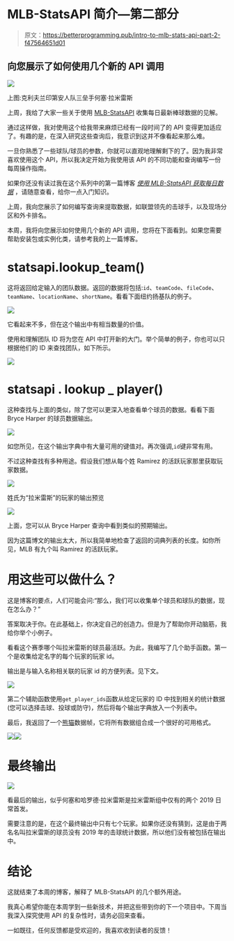 # MLB-StatsAPI 简介—第二部分

> 原文：<https://betterprogramming.pub/intro-to-mlb-stats-api-part-2-f47564651d01>

## 向您展示了如何使用几个新的 API 调用

![](img/d9d0e1bb183b2bb46af7dc2efbd44c77.png)

上图:克利夫兰印第安人队三垒手何塞·拉米雷斯

上周，我给了大家一些关于使用 [MLB-StatsAPI](https://pypi.org/project/MLB-StatsAPI/) 收集每日最新棒球数据的见解。

通过这样做，我对使用这个给我带来麻烦已经有一段时间了的 API 变得更加适应了。有趣的是，在深入研究这些查询后，我意识到这并不像看起来那么难。

一旦你熟悉了一些球队/球员的参数，你就可以直观地理解剩下的了。因为我非常喜欢使用这个 API，所以我决定开始为我使用该 API 的不同功能和查询编写一份每周操作指南。

如果你还没有读过我在这个系列中的第一篇博客 [*使用 MLB-StatsAPI 获取每日数据*](https://medium.com/better-programming/using-the-mlb-stats-api-to-get-daily-data-88f48266656c) ，请随意查看，给你一点入门知识。

上周，我向您展示了如何编写查询来提取数据，如联盟领先的击球手，以及现场分区和外卡排名。

本周，我将向您展示如何使用几个新的 API 调用，您将在下面看到。如果您需要帮助安装包或实例化类，请参考我的上一篇博客。

# statsapi.lookup_team()

这将返回给定输入的团队数据。返回的数据将包括:`id`、`teamCode`、`fileCode`、`teamName`、`locationName`、`shortName`。看看下面纽约扬基队的例子。

![](img/4f32327f206de42b46df8f17f6c77f7e.png)

它看起来不多，但在这个输出中有相当数量的价值。

使用和理解团队 ID 将为您在 API 中打开新的大门。举个简单的例子，你也可以只根据他们的 ID 来查找团队，如下所示。

![](img/2e02c18b43ff74b66d20c38b3a0bcb1a.png)

# **statsapi . lookup _ player()**

这种查找与上面的类似，除了您可以更深入地查看单个球员的数据。看看下面 Bryce Harper 的球员数据输出。

![](img/99060d77cef48469572dea89b5b4e2c5.png)

如您所见，在这个输出字典中有大量可用的键值对。再次强调,`id`键非常有用。

不过这种查找有多种用途。假设我们想从每个姓 Ramirez 的活跃玩家那里获取玩家数据。

![](img/4a29c45a77e65b6e2dc102c51cb9434b.png)

姓氏为“拉米雷斯”的玩家的输出预览

![](img/945f26a1150b4b763f684848ec8ac6c1.png)

上面，您可以从 Bryce Harper 查询中看到类似的预期输出。

因为这篇博文的输出太大，所以我简单地检查了返回的词典列表的长度。如你所见，MLB 有九个叫 Ramirez 的活跃玩家。

# 用这些可以做什么？

这是博客的要点，人们可能会问:“那么，我们可以收集单个球员和球队的数据，现在怎么办？”

答案取决于你。在此基础上，你决定自己的创造力。但是为了帮助你开动脑筋，我给你举个小例子。

看看这个赛季哪个叫拉米雷斯的球员最活跃。为此，我编写了几个助手函数。第一个是收集给定名字的每个玩家的玩家 id。

输出是与输入名称相关联的玩家 id 的方便列表。见下文。

![](img/b5af4ff8771e35fb09dafed16d162185.png)

第二个辅助函数使用`get_player_ids`函数从给定玩家的 ID 中找到相关的统计数据(您可以选择击球、投球或防守)，然后将每个输出字典放入一个列表中。

最后，我返回了一个[熊猫](https://pandas.pydata.org/)数据帧，它将所有数据组合成一个很好的可用格式。

![](img/d2b023429e9619f3e185e91e45ea974f.png)![](img/bdb9c6b079ca3e9a223bb31eb34aec3d.png)

# 最终输出

![](img/410b064b31c9b6b810e30205c475c54a.png)

看最后的输出，似乎何塞和哈罗德·拉米雷斯是拉米雷斯组中仅有的两个 2019 日常首发。

需要注意的是，在这个最终输出中只有七个玩家。如果你还没有猜到，这是由于两名名叫拉米雷斯的球员没有 2019 年的击球统计数据，所以他们没有被包括在输出中。

# 结论

这就结束了本周的博客，解释了 MLB-StatsAPI 的几个额外用途。

我真心希望你能在本周学到一些新技术，并把这些带到你的下一个项目中。下周当我深入探究使用 API 的复杂性时，请务必回来查看。

一如既往，任何反馈都是受欢迎的，我喜欢收到读者的反馈！